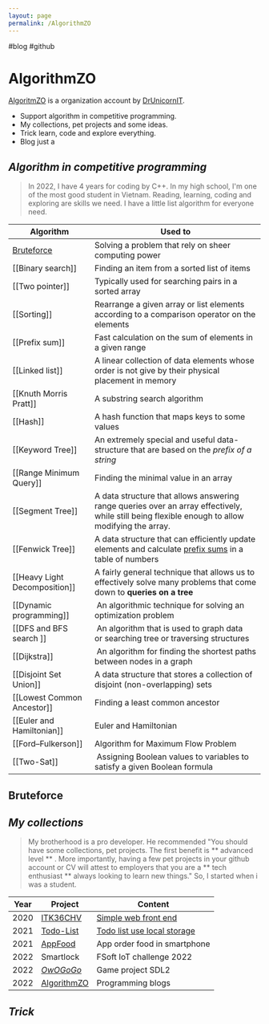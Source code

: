 ```yaml
---
layout: page
permalink: /AlgorithmZO
---
```


#blog #github 
# AlgorithmZO


[AlgoritmZO][LAlgoritmZO] is a organization account by [DrUnicornIT][LDrUnicornIT].
- Support algorithm in competitive programming.
- My collections, pet projects and some ideas.
- Trick learn, code and explore everything. 
- Blog just a

## _Algorithm in competitive programming_
> In 2022, I have 4 years for coding by C++. In my high school, I'm one of the most good student in Vietnam. Reading, learning, coding and exploring are skills we need. I have a little list algorithm for everyone need.




| Algorithm | Used to |
|------|-----------|
| [Bruteforce](#Bruteforce) | Solving a problem that rely on sheer computing power|
| [[Binary search]] | Finding an item from a sorted list of items|
| [[Two pointer]] | Typically used for searching pairs in a sorted array| 
| [[Sorting]]| Rearrange a given array or list elements according to a comparison operator on the elements|
| [[Prefix sum]] | Fast calculation on the sum of elements in a given range|
| [[Linked list]] | A linear collection of data elements whose order is not give by their physical placement in memory |
| [[Knuth Morris Pratt]] | A substring search algorithm|
| [[Hash]] | A hash function that maps keys to some values|
| [[Keyword Tree]] | An extremely special and useful data-structure that are based on the _prefix of a string_|
| [[Range Minimum Query]] | Finding the minimal value in an array|
| [[Segment Tree]] | A data structure that allows answering range queries over an array effectively, while still being flexible enough to allow modifying the array.|
| [[Fenwick Tree]] | A data structure that can efficiently update elements and calculate [prefix sums](https://en.wikipedia.org/wiki/Prefix_sum "Prefix sum") in a table of numbers|
| [[Heavy Light Decomposition]] | A fairly general technique that allows us to effectively solve many problems that come down to **queries on a tree**|
| [[Dynamic programming]] |  An algorithmic technique for solving an optimization problem|
| [[DFS and BFS search ]] |  An algorithm that is used to graph data or searching tree or traversing structures|
| [[Dijkstra]] |  An algorithm for finding the shortest paths between nodes in a graph|
| [[Disjoint Set Union]] | A data structure that stores a collection of disjoint (non-overlapping) sets
| [[Lowest Common Ancestor]] | Finding a least common ancestor|
| [[Euler and Hamiltonian]] | Euler and Hamiltonian|
| [[Ford–Fulkerson]]| Algorithm for Maximum Flow Problem|
| [[Two-Sat]] |  Assigning Boolean values to variables to satisfy a given Boolean formula|

## Bruteforce

## _My collections_
> My brotherhood is a pro developer. He recommended "You should have some collections, pet projects. The first benefit is ** advanced level ** . More importantly, having a few pet projects in your github account or CV will attest to employers that you are a ** tech enthusiast ** always looking to learn new things." So, I started when i was a student.

|Year|Project|Content|
|----|-------|-------|
|2020|[ITK36CHV][Lgithub1]|[Simple web front end][Lsweb]|
|2021|[Todo-List][Lgithub2]|[Todo list use local storage][LTodolist]|
|2021|[AppFood][Lgithub3]|App order food in smartphone|
|2022|Smartlock|FSoft IoT challenge 2022|
|2022|[_OwOGoGo_][Lgithub4]|Game project SDL2|
|2022|[AlgorithmZO][Lgithub5]| Programming blogs |
## _Trick_

[LAlgoritmZO]: https://github.com/AlgorithmZO
[LDrUnicornIT]: https://github.com/DrUnicornIT
[Lsweb]: https://drunicornit.github.io/
[Lgithub1]: https://github.com/DrUnicornIT/DrUnicornIT.github.io
[Lgithub2]:https://github.com/DrUnicornIT/SecondWebIt.github.io
[LTodolist]:https://drunicornit.github.io/SecondWebIt.github.io
[Lgithub3]: https://github.com/DrUnicornIT/AppFood
[Lgithub4]: https://github.com/DrUnicornIT/OwOGoGo
[Lgithub5]: https://github.com/DrUnicornIT/AlgorithmZO


